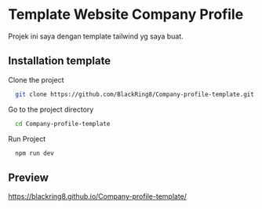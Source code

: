 
# Template Website Company Profile

 Projek ini saya dengan template tailwind yg saya buat.


## Installation template

Clone the project

```bash
  git clone https://github.com/BlackRing8/Company-profile-template.git
```

Go to the project directory

```bash
  cd Company-profile-template
```

Run Project

```bash
  npm run dev
```

## Preview

https://blackring8.github.io/Company-profile-template/

